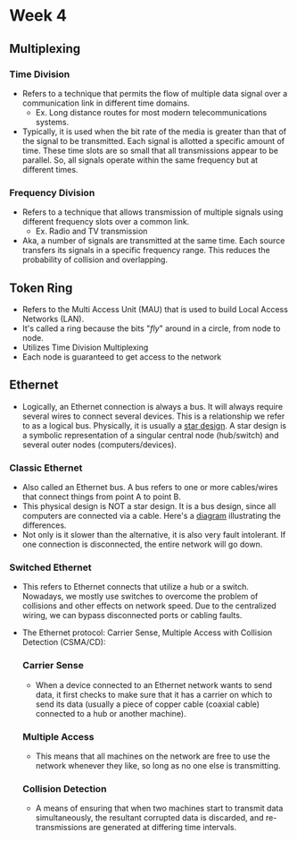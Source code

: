 # Week 4

## Multiplexing
### Time Division
- Refers to a technique that permits the flow of multiple data signal over a communication link in different time domains.
	- Ex. Long distance routes for most modern telecommunications systems.
- Typically, it is used when the bit rate of the media is greater than that of the signal to be transmitted. Each signal is allotted a specific amount of time. These time slots are so small that all transmissions appear to be parallel. So, all signals operate within the same frequency but at different times.
### Frequency Division
- Refers to a technique that allows transmission of multiple signals using different frequency slots over a common link.
	- Ex. Radio and TV transmission
- Aka, a number of signals are transmitted at the same time. Each source transfers its signals in a specific frequency range. This reduces the probability of collision and overlapping.

## Token Ring
- Refers to the Multi Access Unit (MAU) that is used to build Local Access Networks (LAN).
- It's called a ring because the bits "*fly*" around in a circle, from node to node.
- Utilizes Time Division Multiplexing
- Each node is guaranteed to get access to the network

## Ethernet
- Logically, an Ethernet connection is always a bus. It will always require several wires to connect several devices. This is a relationship we refer to as a logical bus. Physically, it is usually a [star design](https://www.conceptdraw.com/How-To-Guide/picture/star-network-topology/Star-Network.png). A star design is a symbolic representation of a singular central node (hub/switch) and several outer nodes (computers/devices).
### Classic Ethernet
- Also called an Ethernet bus. A bus refers to one or more cables/wires that connect things from point A to point B. 
- This physical design is NOT a star design. It is a bus design, since all computers are connected via a cable. Here's a [diagram](http://www.highteck.net/images/217-Ethernet-media-and-topo.jpg) illustrating the differences.
- Not only is it slower than the alternative, it is also very fault intolerant. If one connection is disconnected, the entire network will go down.
### Switched Ethernet
- This refers to Ethernet connects that utilize a hub or a switch. Nowadays, we mostly use switches to overcome the problem of collisions and other effects on network speed. Due to the centralized wiring, we can bypass disconnected ports or cabling faults.
- The Ethernet protocol: Carrier Sense, Multiple Access with Collision Detection (CSMA/CD):

	### Carrier Sense 
	- When a device connected to an Ethernet network wants to send data, it first checks to make sure that it has a carrier on which to send its data (usually a piece of copper cable (coaxial cable) connected to a hub or another machine).
	### Multiple Access
	- This means that all machines on the network are free to use the network whenever they like, so long as no one else is transmitting.
	### Collision Detection
	- A means of ensuring that when two machines start to transmit data simultaneously, the resultant corrupted data is discarded, and re-transmissions are generated at differing time intervals.
